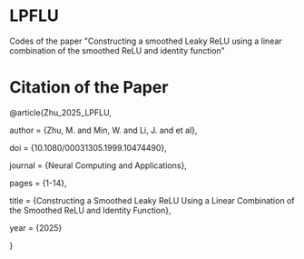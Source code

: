 # LPFLU
Codes of the paper "Constructing a smoothed Leaky ReLU using a linear combination of the smoothed ReLU and identity function"

# Citation of the Paper

@article{Zhu_2025_LPFLU, 

  author = {Zhu, M. and Min, W. and Li, J. and et al}, 

  doi = {10.1080/00031305.1999.10474490}, 

  journal = {Neural Computing and Applications}, 

  pages = {1-14}, 

  title = {Constructing a Smoothed Leaky ReLU Using a Linear Combination of the Smoothed ReLU and Identity Function}, 

  year = {2025} 

}
